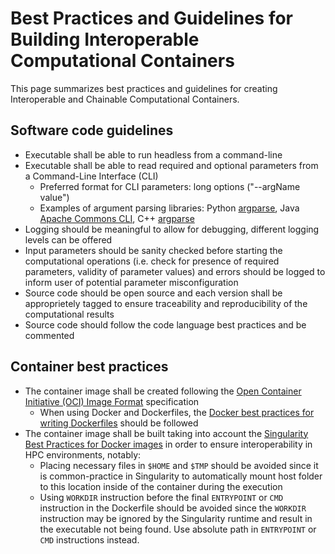 # Best Practices and Guidelines for Building Interoperable Computational Containers

This page summarizes best practices and guidelines for creating Interoperable and Chainable Computational Containers.  

## Software code guidelines

- Executable shall be able to run headless from a command-line
- Executable shall be able to read required and optional parameters from a Command-Line Interface (CLI)
    - Preferred format for CLI parameters: long options ("--argName value")
    - Examples of argument parsing libraries: Python [argparse](https://docs.python.org/3/library/argparse.html), Java [Apache Commons CLI](https://commons.apache.org/proper/commons-cli/usage.html), C++ [argparse](https://github.com/p-ranav/argparse)
- Logging should be meaningful to allow for debugging, different logging levels can be offered
- Input parameters should be sanity checked before starting the computational operations (i.e. check for presence of required parameters, validity of parameter values) and errors should be logged to inform user of potential parameter misconfiguration
- Source code should be open source and each version shall be approprietely tagged to ensure traceability and reproducibility of the computational results
- Source code should follow the code language best practices and be commented

## Container best practices

- The container image shall be created following the [Open Container Initiative (OCI) Image Format](https://github.com/opencontainers/image-spec) specification
    - When using Docker and Dockerfiles, the [Docker best practices for writing Dockerfiles](https://docs.docker.com/develop/develop-images/dockerfile_best-practices/) should be followed 
- The container image shall be built taking into account the [Singularity Best Practices for Docker images](https://docs.sylabs.io/guides/3.0/user-guide/singularity_and_docker.html#best-practices) in order to ensure interoperability in HPC environments, notably:
    - Placing necessary files in `$HOME` and `$TMP` should be avoided since it is common-practice in Singularity to automatically mount host folder to this location inside of the container during the execution
    - Using `WORKDIR` instruction before the final `ENTRYPOINT` or `CMD` instruction in the Dockerfile should be avoided since the `WORKDIR` instruction may be ignored by the Singularity runtime and result in the executable not being found. Use absolute path in `ENTRYPOINT` or `CMD` instructions instead.
